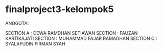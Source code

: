 # finalproject3-kelompok5
ANGGOTA:

SECTION A : DEWA RAMDHAN SETIAWAN
SECTION  : FAUZAN KARTIKAJATI
SECTION  : MUHAMMAD FAJAR RAMADHAN
SECTION C : SYALAFUDIN FIRMAN SYAH
